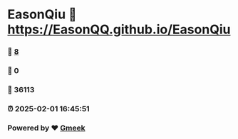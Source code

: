 # EasonQiu :link: https://EasonQQ.github.io/EasonQiu 
### :page_facing_up: [8](https://EasonQQ.github.io/EasonQiu/tag.html) 
### :speech_balloon: 0 
### :hibiscus: 36113 
### :alarm_clock: 2025-02-01 16:45:51 
### Powered by :heart: [Gmeek](https://github.com/Meekdai/Gmeek)

